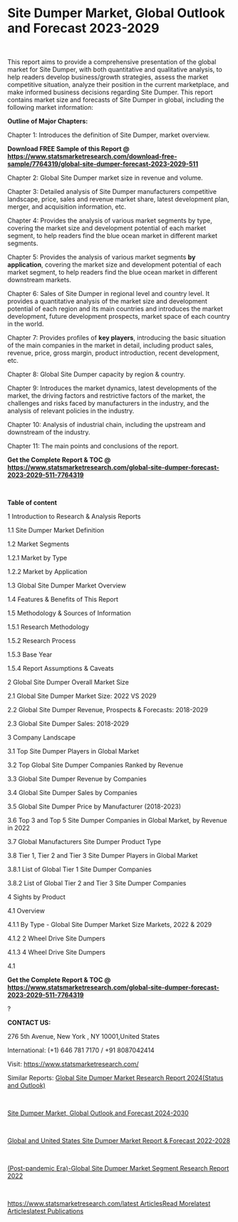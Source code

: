 <h1>Site Dumper Market, Global Outlook and Forecast 2023-2029</h1><br/><p>This report aims to provide a comprehensive presentation of the global market for Site Dumper, with both quantitative and qualitative analysis, to help readers develop business/growth strategies, assess the market competitive situation, analyze their position in the current marketplace, and make informed business decisions regarding Site Dumper. This report contains market size and forecasts of Site Dumper in global, including the following market information:</p>
 
 
 
 <p><strong>Outline of Major Chapters:</strong></p>
 
 
 
 <p>Chapter 1: Introduces the definition of Site Dumper, market overview.</p>
 
 
 
 <p><strong>Download FREE Sample of this Report @ <a href="https://www.statsmarketresearch.com/download-free-sample/7764319/global-site-dumper-forecast-2023-2029-511">https://www.statsmarketresearch.com/download-free-sample/7764319/global-site-dumper-forecast-2023-2029-511</a></strong></p>
 
 
 
 <p>Chapter 2: Global Site Dumper market size in revenue and volume.</p>
 
 
 
 <p>Chapter 3: Detailed analysis of Site Dumper manufacturers competitive landscape, price, sales and revenue market share, latest development plan, merger, and acquisition information, etc.</p>
 
 
 
 <p>Chapter 4: Provides the analysis of various market segments by type, covering the market size and development potential of each market segment, to help readers find the blue ocean market in different market segments.</p>
 
 
 
 <p>Chapter 5: Provides the analysis of various market segments <strong>by application</strong>, covering the market size and development potential of each market segment, to help readers find the blue ocean market in different downstream markets.</p>
 
 
 
 <p>Chapter 6: Sales of Site Dumper in regional level and country level. It provides a quantitative analysis of the market size and development potential of each region and its main countries and introduces the market development, future development prospects, market space of each country in the world.</p>
 
 
 
 <p>Chapter 7: Provides profiles of <strong>key players</strong>, introducing the basic situation of the main companies in the market in detail, including product sales, revenue, price, gross margin, product introduction, recent development, etc.</p>
 
 
 
 <p>Chapter 8: Global Site Dumper capacity by region & country.</p>
 
 
 
 <p>Chapter 9: Introduces the market dynamics, latest developments of the market, the driving factors and restrictive factors of the market, the challenges and risks faced by manufacturers in the industry, and the analysis of relevant policies in the industry.</p>
 
 
 
 <p>Chapter 10: Analysis of industrial chain, including the upstream and downstream of the industry.</p>
 
 
 
 <p>Chapter 11: The main points and conclusions of the report.</p>
 
 
 
 <div><b>Get the Complete Report & TOC @ <a href="https://www.statsmarketresearch.com/global-site-dumper-forecast-2023-2029-511-7764319">https://www.statsmarketresearch.com/global-site-dumper-forecast-2023-2029-511-7764319</a></b></div>
 
 
 
 <p><br />
 
 <b>Table of content</b></p>
 
 
 
 <p>1 Introduction to Research & Analysis Reports<br />
 
 1.1 Site Dumper Market Definition<br />
 
 1.2 Market Segments<br />
 
 1.2.1 Market by Type<br />
 
 1.2.2 Market by Application<br />
 
 1.3 Global Site Dumper Market Overview<br />
 
 1.4 Features & Benefits of This Report<br />
 
 1.5 Methodology & Sources of Information<br />
 
 1.5.1 Research Methodology<br />
 
 1.5.2 Research Process<br />
 
 1.5.3 Base Year<br />
 
 1.5.4 Report Assumptions & Caveats<br />
 
 2 Global Site Dumper Overall Market Size<br />
 
 2.1 Global Site Dumper Market Size: 2022 VS 2029<br />
 
 2.2 Global Site Dumper Revenue, Prospects & Forecasts: 2018-2029<br />
 
 2.3 Global Site Dumper Sales: 2018-2029<br />
 
 3 Company Landscape<br />
 
 3.1 Top Site Dumper Players in Global Market<br />
 
 3.2 Top Global Site Dumper Companies Ranked by Revenue<br />
 
 3.3 Global Site Dumper Revenue by Companies<br />
 
 3.4 Global Site Dumper Sales by Companies<br />
 
 3.5 Global Site Dumper Price by Manufacturer (2018-2023)<br />
 
 3.6 Top 3 and Top 5 Site Dumper Companies in Global Market, by Revenue in 2022<br />
 
 3.7 Global Manufacturers Site Dumper Product Type<br />
 
 3.8 Tier 1, Tier 2 and Tier 3 Site Dumper Players in Global Market<br />
 
 3.8.1 List of Global Tier 1 Site Dumper Companies<br />
 
 3.8.2 List of Global Tier 2 and Tier 3 Site Dumper Companies<br />
 
 4 Sights by Product<br />
 
 4.1 Overview<br />
 
 4.1.1 By Type - Global Site Dumper Market Size Markets, 2022 & 2029<br />
 
 4.1.2 2 Wheel Drive Site Dumpers<br />
 
 4.1.3 4 Wheel Drive Site Dumpers<br />
 
 4.1</p>
 
 
 
 <div><b>Get the Complete Report & TOC @ <a href="https://www.statsmarketresearch.com/global-site-dumper-forecast-2023-2029-511-7764319">https://www.statsmarketresearch.com/global-site-dumper-forecast-2023-2029-511-7764319</a></b></div>
 
 
 
 <p>? </p>
 
 
 
 <p><b>CONTACT US:</b><br />
 
 276 5th Avenue, New York , NY 10001,United States<br />
 
 International: (+1) 646 781 7170 / +91 8087042414<br />
 
 Visit: <a href="https://www.statsmarketresearch.com/">https://www.statsmarketresearch.com/</a><br />
 
 Similar Reports: <a href="https://www.statsmarketresearch.com/global-site-dumper-forecast-2023-2029-511-7764319">Global Site Dumper Market Research Report 2024(Status and Outlook)</a><br />
 
 <br />
 
 <a href="https://www.statsmarketresearch.com/global-site-dumper-forecast-2023-2029-511-7764319">Site Dumper Market, Global Outlook and Forecast 2024-2030</a><br />
 
 <br />
 
 <a href="https://www.statsmarketresearch.com/global-site-dumper-forecast-2023-2029-511-7764319">Global and United States Site Dumper Market Report & Forecast 2022-2028</a><br />
 
 <br />
 
 <a href="https://www.statsmarketresearch.com/global-site-dumper-forecast-2023-2029-511-7764319">(Post-pandemic Era)-Global Site Dumper Market Segment Research Report 2022</a><br />
 
 <br />
 
 <a href="https://gyeongbokgung.com">https://www.statsmarketresearch.com/</a><a href="https://hallyeomaritime.com">latest Articles</a><a href="https://jingwansa.com">Read More</a><a href="https://nguoiviet.jp/">latest Articles</a><a href="https://www.intelmarketresearch.com/">latest Publications</a></p>